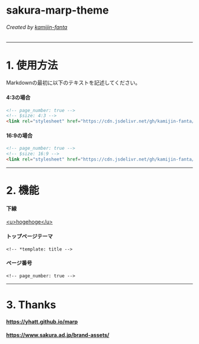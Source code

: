 <!-- page_number: true -->
<!-- $size: 16:9 -->
<!-- $size: 4:3 -->
<link rel="stylesheet" href="https://cdn.jsdelivr.net/gh/kamijin-fanta/sakura-marp-theme@master/style.css">

<!-- *template: title -->

# sakura-marp-theme

###### Created by [kamijin-fanta](https://github.com/kamijin-fanta)

---

# 1. 使用方法

Markdownの最初に以下のテキストを記述してください。

#### 4:3の場合

```md
<!-- page_number: true -->
<!-- $size: 4:3 -->
<link rel="stylesheet" href="https://cdn.jsdelivr.net/gh/kamijin-fanta/sakura-marp-theme@master/style.css">
```

#### 16:9の場合

```md
<!-- page_number: true -->
<!-- $size: 16:9 -->
<link rel="stylesheet" href="https://cdn.jsdelivr.net/gh/kamijin-fanta/sakura-marp-theme@master/style.css">
```

---

# 2. 機能

#### 下線

<u>&lt;u&gt;hogehoge&lt;/u&gt;</u>

#### トップページテーマ

```
<!-- *template: title -->
```

#### ページ番号

```
<!-- page_number: true -->
```

---

# 3. Thanks

#### https://yhatt.github.io/marp
#### https://www.sakura.ad.jp/brand-assets/

